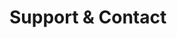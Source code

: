 <!-- Space: README -->
<!-- Parent: Project -->
<!-- Title: Support & Contact -->

# Support & Contact
